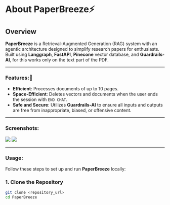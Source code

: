 # About PaperBreeze⚡

## Overview

**PaperBreeze** is a Retrieval-Augmented Generation (RAG) system with an agentic architecture designed to simplify research papers for enthusiasts. Built using **Langgraph**, **FastAPI**, **Pinecone** vector database, and **Guardrails-AI**, for this works only on the text part of the PDF.

---

### Features:🌟
- **Efficient**: Processes documents of up to 10 pages.
- **Space-Efficient**: Deletes vectors and documents when the user ends the session with `END CHAT`.
- **Safe and Secure**: Utilizes **Guardrails-AI** to ensure all inputs and outputs are free from inappropriate, biased, or offensive content.

---

### Screenshots:
<image src='guardrails.png'>
<image src='index.png'>
  
---

### Usage:

Follow these steps to set up and run **PaperBreeze** locally:

### 1. Clone the Repository
```bash
git clone <repository_url>
cd PaperBreeze
```
